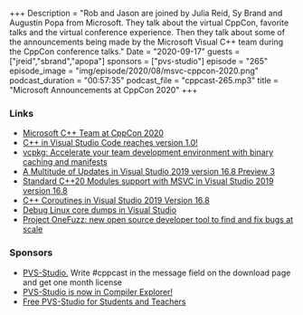 +++
Description = "Rob and Jason are joined by Julia Reid, Sy Brand and Augustin Popa from Microsoft. They talk about the virtual CppCon, favorite talks and the virtual conference experience. Then they talk about some of the announcements being made by the Microsoft Visual C++ team during the CppCon conference talks."
Date = "2020-09-17"
guests = ["jreid","sbrand","apopa"]
sponsors = ["pvs-studio"]
episode = "265"
episode_image = "img/episode/2020/08/msvc-cppcon-2020.png"
podcast_duration = "00:57:35"
podcast_file = "cppcast-265.mp3"
title = "Microsoft Announcements at CppCon 2020"
+++

### Links ###

 - [Microsoft C++ Team at CppCon 2020](https://devblogs.microsoft.com/cppblog/microsoft-cpp-team-at-cppcon-2020/)
 - [C++ in Visual Studio Code reaches version 1.0!](https://devblogs.microsoft.com/cppblog/c-in-visual-studio-code-reaches-version-1-0/)
 - [vcpkg: Accelerate your team development environment with binary caching and manifests](https://devblogs.microsoft.com/cppblog/vcpkg-accelerate-your-team-development-environment-with-binary-caching-and-manifests/)
 - [A Multitude of Updates in Visual Studio 2019 version 16.8 Preview 3](https://devblogs.microsoft.com/cppblog/a-multitude-of-updates-in-visual-studio-2019-version-16-8-preview-3/)
 - [Standard C++20 Modules support with MSVC in Visual Studio 2019 version 16.8](https://devblogs.microsoft.com/cppblog/standard-c20-modules-support-with-msvc-in-visual-studio-2019-version-16-8/)
 - [C++ Coroutines in Visual Studio 2019 Version 16.8](https://devblogs.microsoft.com/cppblog/c-coroutines-in-visual-studio-2019-version-16-8/)
 - [Debug Linux core dumps in Visual Studio](https://devblogs.microsoft.com/cppblog/debug-linux-core-dumps-in-visual-studio/)
 - [Project OneFuzz: new open source developer tool to find and fix bugs at scale](https://devblogs.microsoft.com/cppblog/project-onefuzz-new-open-source-developer-tool-to-find-and-fix-bugs-at-scale/)

### Sponsors ###

- [PVS-Studio.](http://bit.ly/2YOH7re) Write #cppcast in the message field on the download page and get one month license
- [PVS-Studio is now in Compiler Explorer!](https://www.viva64.com/en/b/0747/)
- [Free PVS-Studio for Students and Teachers](https://www.viva64.com/en/for-students/)

